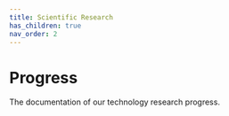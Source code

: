 ```yaml
---
title: Scientific Research
has_children: true
nav_order: 2
---
```


# Progress

The documentation of our technology research progress. 
